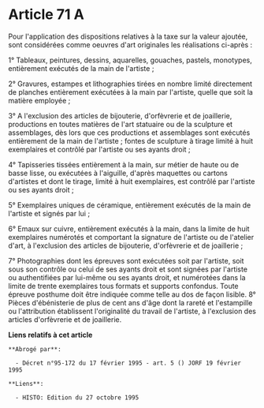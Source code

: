# Article 71 A

Pour l'application des dispositions relatives à la taxe sur la valeur ajoutée, sont considérées comme oeuvres d'art
originales les réalisations ci-après :

1° Tableaux, peintures, dessins, aquarelles, gouaches, pastels, monotypes, entièrement exécutés de la main de l'artiste ;

2° Gravures, estampes et lithographies tirées en nombre limité directement de planches entièrement exécutées à la main par
l'artiste, quelle que soit la matière employée ;

3° A l'exclusion des articles de bijouterie, d'orfèvrerie et de joaillerie, productions en toutes matières de l'art statuaire
ou de la sculpture et assemblages, dès lors que ces productions et assemblages sont exécutés entièrement de la main de
l'artiste ; fontes de sculpture à tirage limité à huit exemplaires et contrôlé par l'artiste ou ses ayants droit ;

4° Tapisseries tissées entièrement à la main, sur métier de haute ou de basse lisse, ou exécutées à l'aiguille, d'après
maquettes ou cartons d'artistes et dont le tirage, limité à huit exemplaires, est contrôlé par l'artiste ou ses ayants
droit ;

5° Exemplaires uniques de céramique, entièrement exécutés de la main de l'artiste et signés par lui ;

6° Emaux sur cuivre, entièrement exécutés à la main, dans la limite de huit exemplaires numérotés et comportant la signature
de l'artiste ou de l'atelier d'art, à l'exclusion des articles de bijouterie, d'orfèvrerie et de joaillerie ;

7° Photographies dont les épreuves sont exécutées soit par l'artiste, soit sous son contrôle ou celui de ses ayants droit et
sont signées par l'artiste ou authentifiées par lui-même ou ses ayants droit, et numérotées dans la limite de trente
exemplaires tous formats et supports confondus. Toute épreuve posthume doit être indiquée comme telle au dos de façon
lisible. 8° Pièces d'ébénisterie de plus de cent ans d'âge dont la rareté et l'estampille ou l'attribution établissent
l'originalité du travail de l'artiste, à l'exclusion des articles d'orfèvrerie et de joaillerie.

**Liens relatifs à cet article**

	**Abrogé par**:

	  - Décret n°95-172 du 17 février 1995 - art. 5 () JORF 19 février 1995

	**Liens**:

	  - HISTO: Edition du 27 octobre 1995
